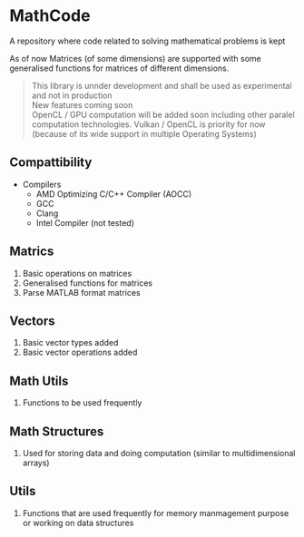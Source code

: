# MathCode

A repository where code related to solving mathematical problems is kept 

As of now Matrices (of some dimensions) are supported with some generalised functions for matrices of different dimensions.

> This library is unnder development and shall be used as experimental and not in production    
> New features coming soon    
> OpenCL / GPU computation will be added soon including other paralel computation technologies.
> Vulkan / OpenCL is priority for now (because of its wide support in multiple Operating Systems)

## Compattibility
- Compilers
  - AMD Optimizing C/C++ Compiler (AOCC)
  - GCC
  - Clang
  - Intel Compiler (not tested) 

## Matrics
1. Basic operations on matrices
2. Generalised functions for matrices
3. Parse MATLAB format matrices

## Vectors
1. Basic vector types added
2. Basic vector operations added

## Math Utils
1. Functions to be used frequently

## Math Structures
1. Used for storing data and doing computation (similar to multidimensional arrays)

## Utils
1. Functions that are used frequently for memory manmagement purpose or working on data structures

